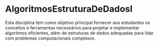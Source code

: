 # AlgoritmosEstruturaDeDadosI
Esta disciplina tem como objetivo principal fornecer aos estudantes os conceitos e ferramentas necessários para projetar e implementar algoritmos eficientes, além de estruturas de dados adequadas para lidar com problemas computacionais complexos.

